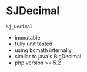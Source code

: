 # SJDecimal
    Sj_Decimal

 * immutable
 * fully unit tested
 * using bcmath internally
 * similar to java's BigDecimal
 * php version >= 5.2
